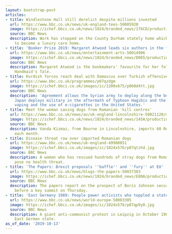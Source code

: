 ```yaml
---
layout: bootstrap-post
articles:
- title: Windlestone Hall still derelict despite millions invested
  url: https://www.bbc.co.uk/news/uk-england-tees-50005920
  image: https://ichef.bbci.co.uk/news/1024/branded_news/176CD/production/_109194959_windlestone.jpg
  source: BBC News
  description: Work has stopped on the County Durham stately home which was supposed
    to become a luxury care home.
- title: 'Booker Prize 2019: Margaret Atwood leads six authors in the frame to win'
  url: https://www.bbc.co.uk/news/entertainment-arts-50014906
  image: https://ichef.bbci.co.uk/news/1024/branded_news/D065/production/_109194335_aab069df-80ed-42c3-a023-98a34617ca7a.jpg
  source: BBC News
  description: Margaret Atwood is the bookmakers' favourite for her follow-up to The
    Handmaid's Tale.
- title: Kurdish forces reach deal with Damascus over Turkish offensive
  url: https://www.bbc.co.uk/programmes/p07qzdgm
  image: https://ichef.bbci.co.uk/images/ic/1200x675/p060d4tt.jpg
  source: BBC News
  description: 'Agreement allows the Syrian army to deploy along the border. Also:
    Japan deploys military in the aftermath of Typhoon Hagibis and the backlash against
    vaping and the use of e-cigarettes in the United States.'
- title: Meet the woman saving dogs from Romanian 'kill centres'
  url: https://www.bbc.co.uk/news/av/uk-england-lincolnshire-50021120/meet-the-woman-saving-dogs-from-romanian-kill-centres
  image: https://ichef.bbci.co.uk/news/1024/branded_news/145A/production/_109201250_p07qtz0v.jpg
  source: BBC News
  description: Vanda Kizmaz, from Bourne in Lincolnshire, imports 60 Romanian strays
    each month.
- title: Disease threat row over imported Romanian dogs
  url: https://www.bbc.co.uk/news/uk-england-49980851
  image: https://ichef.bbci.co.uk/images/ic/1024x576/p07qtzhd.jpg
  source: BBC News
  description: A woman who has rescued hundreds of stray dogs from Romania says they
    pose no health threat.
- title: 'The Papers: Brexit proposals ''baffle'' and ''fury'' at EU'
  url: https://www.bbc.co.uk/news/blogs-the-papers-50037303
  image: https://ichef.bbci.co.uk/news/1024/branded_news/E80A/production/_109220495_ft.jpg
  source: BBC News
  description: The papers report on the prospect of Boris Johnson securing a deal
    before a key summit on Thursday.
- title: 'East Germany 1989: People power activists who toppled a state'
  url: https://www.bbc.co.uk/news/world-europe-50003305
  image: https://ichef.bbci.co.uk/images/ic/1024x576/p07qp9y0.jpg
  source: BBC News
  description: A giant anti-communist protest in Leipzig in October 1989 doomed the
    East German state.
as_of_date: '2019-10-13'
---
```


